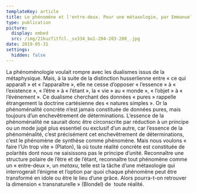 ```yaml
---
templateKey: article
title: Le phénomène et l'entre-deux. Pour une métaxologie, par Emmanuel Gabellieri
type: publication
picture:
  display: embed
  src: /img/21kuzfitfcl._sx334_bo1-204-203-200_.jpg
date: 2019-05-31
settings:
  hidden: false
---
```

La phénoménologie voulait rompre avec les dualismes issus de la métaphysique. Mais, à la suite de la distinction husserlienne entre « ce qui apparaît » et « l’apparaître », elle ne cesse d’opposer « l’essence » à « l’existence », « l’être » à « l’étant », la « vie » au « monde », « l’objet » à « l’événement ». Ce dualisme cherchant des données « pures » rappelle étrangement la doctrine cartésienne des « natures simples ». Or la phénoménalité concrète n’est jamais constituée de données pures, mais toujours d’un enchevêtrement de déterminations. L’essence de la phénoménalité ne saurait donc être circonscrite par réduction à un principe ou un mode jugé plus essentiel ou exclusif d’un autre, car l’essence de la phénoménalité, c’est précisément cet enchevêtrement de déterminations, c’est le phénomène de synthèse comme phénomène. Mais nous voulons « faire l’Un trop vite » (Platon), là où toute réalité concrète est constituée de polarités dont nous ne saisissons pas le principe d’unité. Reconnaître une structure polaire de l’être et de l’étant, reconnaître tout phénomène comme un « entre-deux », un *metaxu*, telle est la tâche d’une métaxologie qui interrogerait l’énigme et l’option par quoi chaque phénomène peut être transformé en idole ou être le lieu d’une grâce. Alors pourra-t-on retrouver la dimension « transnaturelle » (Blondel) de  toute réalité.